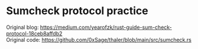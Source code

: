 # Sumcheck protocol practice

Original blog: https://medium.com/yearofzk/rust-guide-sum-check-protocol-18ceb8affdb2  
Original code: https://github.com/0xSage/thaler/blob/main/src/sumcheck.rs  
